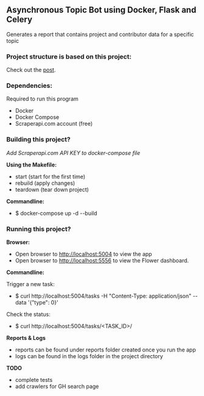 ## Asynchronous Topic Bot using Docker, Flask and Celery

Generates a report that contains project and contributor data for a specific topic 

### Project structure is based on this project:

Check out the [post](https://testdriven.io/blog/flask-and-celery/).

### Dependencies:
Required to run this program
 - Docker
 - Docker Compose
 - Scraperapi.com account (free)


### Building this project?
_Add Scraperapi.com API KEY to docker-compose file_

**Using the Makefile:** 

 - start (start for the first time)
 - rebuild (apply changes)
 - teardown (tear down project)


**Commandline:**
 - $ docker-compose up -d --build

### Running this project?
**Browser:**

 - Open browser to [http://localhost:5004](http://localhost:5004) to view the app
 - Open browser to [http://localhost:5556](http://localhost:5556) to view the Flower dashboard.


**Commandline:**

Trigger a new task:
 - $ curl http://localhost:5004/tasks -H "Content-Type: application/json" --data '{"type": 0}'


Check the status:
 - $ curl http://localhost:5004/tasks/<TASK_ID>/

**Reports & Logs**
 - reports can be found under reports folder created once you run the app
 - logs can be found in the logs folder in the project directory 

**TODO**
 - complete tests
 - add crawlers for GH search page

